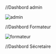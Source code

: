 //Dashbord admin 

![admin](https://user-images.githubusercontent.com/57708186/107503473-4a436b00-6b9a-11eb-8970-59f07da95df1.jpg)


//Dashbord Formateur


![formateur](https://user-images.githubusercontent.com/57708186/107645703-4df9ef00-6c79-11eb-8e8f-58cfdd911142.jpg)

//Dashbord Sécretaire
